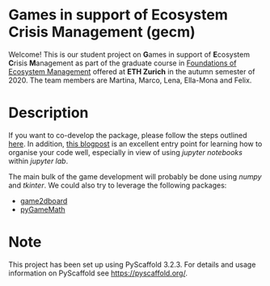**G**ames in support of **E**cosystem **C**risis **M**anagement (gecm)
======================================================================

Welcome! This is our student project on **G**ames in support of **E**cosystem **C**risis **M**anagement as part of the graduate course in [Foundations of Ecosystem Management](https://ecology.ethz.ch/education/master-courses/foundations-of-ecosystem-management.html)
offered at **ETH Zurich** in the autumn semester of 2020. The team members are 
Martina, Marco, Lena, Ella-Mona and Felix.


Description
===========

If you want to co-develop the package, please follow the steps outlined [here](https://pypi.org/project/PyScaffold). 
In addition, [this blogpost](https://florianwilhelm.info/2018/11/working_efficiently_with_jupyter_lab/)
is an excellent entry point for learning how to organise your code well, especially
in view of using *jupyter notebooks* within *jupyter lab*.

The main bulk of the game development will probably be done using *numpy* and *tkinter*.
We could also try to leverage the following packages:

- [game2dboard](https://pypi.org/project/game2dboard)
- [pyGameMath](https://github.com/AlexMarinescu/pyGameMath)


Note
====

This project has been set up using PyScaffold 3.2.3. For details and usage
information on PyScaffold see https://pyscaffold.org/.
